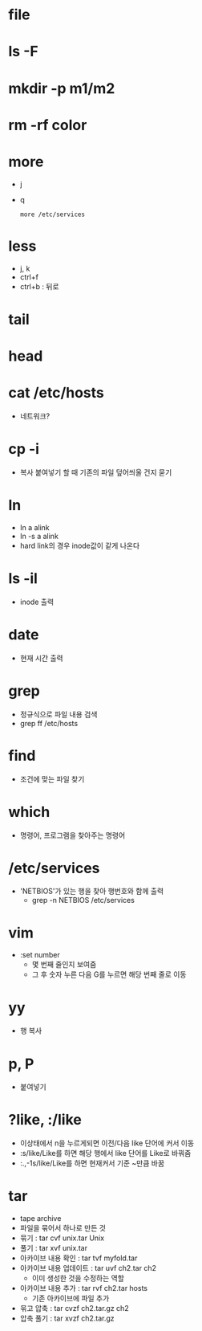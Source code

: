 # file



# ls -F



#  mkdir -p m1/m2



# rm -rf color



# more

* j

* q

  ```shell
  more /etc/services
  ```

  

# less

* j, k
* ctrl+f
* ctrl+b : 뒤로

# tail

# head

# cat /etc/hosts

* 네트워크?

# cp -i

* 복사 붙여넣기 할 때 기존의 파일 덮어씌울 건지 묻기

# ln

* ln a alink
* ln -s a alink
* hard link의 경우 inode값이 같게 나온다

# ls -il

* inode 출력

# date

* 현재 시간 출력

# grep

* 정규식으로 파일 내용 검색
* grep ff /etc/hosts

# find

* 조건에 맞는 파일 찾기

# which

* 명령어, 프로그램을 찾아주는 명령어

# /etc/services

* 'NETBIOS'가 있는 행을 찾아 행번호와 함께 출력
  * grep -n NETBIOS /etc/services

# vim

* :set number
  * 몇 번째 줄인지 보여줌
  * 그 후 숫자 누른 다음 G를 누르면 해당 번째 줄로 이동

# yy

* 행 복사

# p, P

* 붙여넣기

# ?like, :/like

* 이상태에서 n을 누르게되면 이전/다음 like 단어에 커서 이동
* :s/like/Like를 하면 해당 행에서 like 단어를 Like로 바꿔줌
* :.,-1s/like/Like를 하면 현재커서 기준 ~만큼 바꿈

# tar

* tape archive
* 파일을 묶어서 하나로 만든 것
* 묶기 : tar cvf unix.tar Unix
* 풀기 : tar xvf unix.tar
* 아카이브 내용 확인 : tar tvf myfold.tar
* 아카이브 내용 업데이트 : tar uvf ch2.tar ch2
  * 이미 생성한 것을 수정하는 역할
* 아카이브 내용 추가 : tar rvf ch2.tar hosts
  * 기존 아카이브에 파일 추가
* 묶고 압축 : tar cvzf ch2.tar.gz ch2
* 압축 풀기 : tar xvzf ch2.tar.gz

